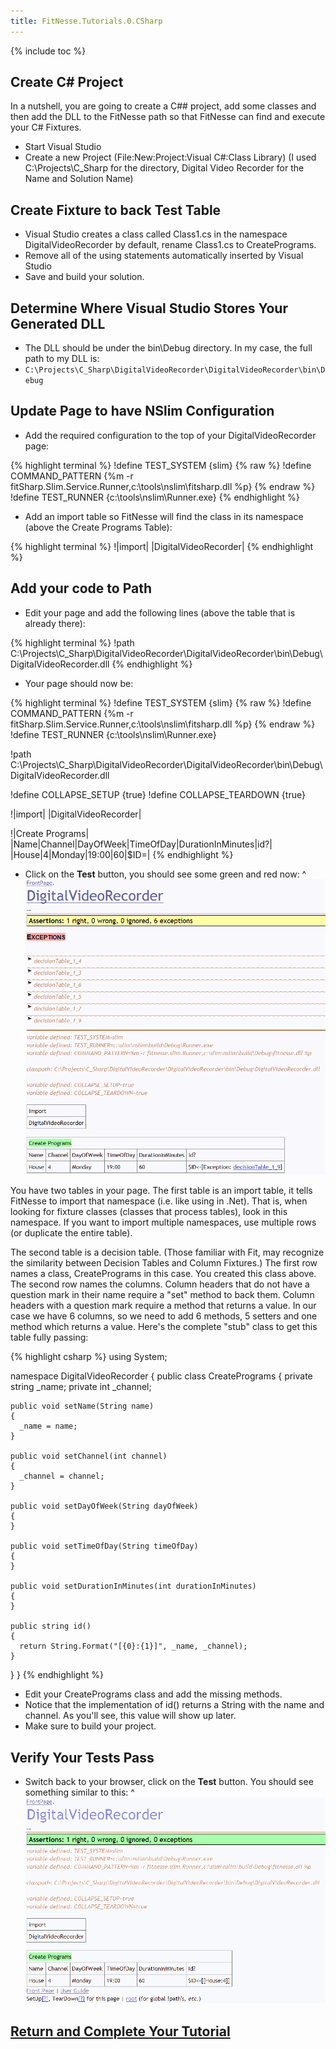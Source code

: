 ```yaml
---
title: FitNesse.Tutorials.0.CSharp
---
```

{% include toc %}
## Create C# Project
In a nutshell, you are going to create a C## project, add some classes and then add the DLL to the FitNesse path so that FitNesse can find and execute your C# Fixtures.

* Start Visual Studio
* Create a new Project (File:New:Project:Visual C#:Class Library) (I used C:\Projects\C_Sharp for the directory, Digital Video Recorder for the Name and Solution Name)

## Create Fixture to back Test Table
* Visual Studio creates a class called Class1.cs in the namespace DigitalVideoRecorder by default, rename Class1.cs to CreatePrograms.
* Remove all of the using statements automatically inserted by Visual Studio
* Save and build your solution.

## Determine Where Visual Studio Stores Your Generated DLL
* The DLL should be under the bin\Debug directory. In my case, the full path to my DLL is:
* ```C:\Projects\C_Sharp\DigitalVideoRecorder\DigitalVideoRecorder\bin\Debug```

## Update Page to have NSlim Configuration
* Add the required configuration to the top of your DigitalVideoRecorder page:

{% highlight terminal %}
!define TEST_SYSTEM {slim}
{% raw %}
!define COMMAND_PATTERN {%m -r fitSharp.Slim.Service.Runner,c:\tools\nslim\fitsharp.dll %p}
{% endraw %}
!define TEST_RUNNER {c:\tools\nslim\Runner.exe}
{% endhighlight %}

* Add an import table so FitNesse will find the class in its namespace (above the Create Programs Table):

{% highlight terminal %}
!|import|
|DigitalVideoRecorder|
{% endhighlight %}

## Add your code to Path
* Edit your page and add the following lines (above the table that is already there):

{% highlight terminal %}
!path C:\Projects\C_Sharp\DigitalVideoRecorder\DigitalVideoRecorder\bin\Debug\DigitalVideoRecorder.dll
{% endhighlight %}

* Your page should now be:

{% highlight terminal %}
!define TEST_SYSTEM {slim}
{% raw %}
!define COMMAND_PATTERN {%m -r fitSharp.Slim.Service.Runner,c:\tools\nslim\fitsharp.dll %p}
{% endraw %}
!define TEST_RUNNER {c:\tools\nslim\Runner.exe}

!path C:\Projects\C_Sharp\DigitalVideoRecorder\DigitalVideoRecorder\bin\Debug\DigitalVideoRecorder.dll

!define COLLAPSE_SETUP {true}
!define COLLAPSE_TEARDOWN {true}

!|import|
|DigitalVideoRecorder|
 
!|Create Programs|
|Name|Channel|DayOfWeek|TimeOfDay|DurationInMinutes|id?|
|House|4|Monday|19:00|60|$ID=|
{% endhighlight %}

* Click on the **Test** button, you should see some green and red now:
^
![](images/CSharpMissingMethods.gif)

You have two tables in your page. The first table is an import table, it tells FitNesse to import that namespace (i.e. like using in .Net). That is, when looking for fixture classes (classes that process tables), look in this namespace. If you want to import multiple namespaces, use multiple rows (or duplicate the entire table).

The second table is a decision table. (Those familiar with Fit, may recognize the similarity between Decision Tables and Column Fixtures.) The first row names a class, CreatePrograms in this case. You created this class above. The second row names the columns. Column headers that do not have a question mark in their name require a "set" method to back them. Column headers with a question mark require a method that returns a value. In our case we have 6 columns, so we need to add 6 methods, 5 setters and one method which returns a value. Here's the complete "stub" class to get this table fully passing:

{% highlight csharp %}
using System;

namespace DigitalVideoRecorder
{
  public class CreatePrograms
  {
    private string _name;
    private int _channel;

    public void setName(String name)
    {
      _name = name;
    }

    public void setChannel(int channel)
    {
      _channel = channel;
    }

    public void setDayOfWeek(String dayOfWeek)
    {
    }

    public void setTimeOfDay(String timeOfDay)
    {
    }

    public void setDurationInMinutes(int durationInMinutes)
    {
    }

    public string id()
    {
      return String.Format("[{0}:{1}]", _name, _channel);
    }
  }
}
{% endhighlight %}

* Edit your CreatePrograms class and add the missing methods.
* Notice that the implementation of id() returns a String with the name and channel. As you'll see, this value will show up later.
* Make sure to build your project.

## Verify Your Tests Pass
* Switch back to your browser, click on the **Test** button. You should see something similar to this:
^
![](images/CSharpCongratulations.gif)

## [Return and Complete Your Tutorial](FitNesse.Tutorials.0#Congratulations)
 
